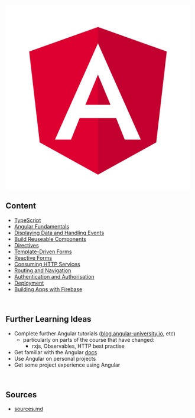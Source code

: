 <img src="./resources/angular_logo.png" alt="Angular Logo" width=500>
<br>

## Content
* [TypeScript](./content/typescript.md)
* [Angular Fundamentals](./content/angular-fundamentals.md)
* [Displaying Data and Handling Events](./content/data-and-events.md)
* [Build Reuseable Components](./content/components.md)
* [Directives](./content/directives.md)
* [Template-Driven Forms](./content/template-driven-forms.md)
* [Reactive Forms](./content/reactive-forms.md)
* [Consuming HTTP Services](./content/consuming-http.md)
* [Routing and Navigation](./content/routing-navigation.md)
* [Authentication and Authorisation](./content/authenticate-authorise.md)
* [Deployment](./content/deployment.md)
* [Building Apps with Firebase](./content/using-firebase.md)

<br>

## Further Learning Ideas
* Complete further Angular tutorials ([blog.angular-university.io](https://blog.angular-university.io/), etc)
    * particularly on parts of the course that have changed:
        * rxjs, Observables, HTTP best practise
* Get familiar with the Angular [docs](https://angular.io/docs)
* Use Angular on personal projects
* Get some project experience using Angular

<br>

## Sources
* [sources.md](./resources/sources.md)






























